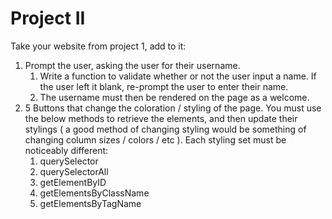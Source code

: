 # Project II

Take your website from project 1, add to it:

1. Prompt the user, asking the user for their username. 
   1. Write a function to validate whether or not the user input a name. If the user left it blank, re-prompt the user to enter their name. 
   2. The username must then be rendered on the page as a welcome.
2. 5 Buttons that change the coloration / styling of the page. You must use the below methods to retrieve the elements, and then update their stylings ( a good method of changing styling would be something of changing column sizes / colors / etc ). Each styling set must be noticeably different: 
   1. querySelector
   2. querySelectorAll
   3. getElementByID
   4. getElementsByClassName
   5. getElementsByTagName